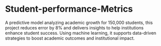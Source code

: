 # Student-performance-Metrics
A predictive model analyzing academic growth for 150,000 students, this project reduces error by 8% and delivers insights to help institutions enhance student success. Using machine learning, it supports data-driven strategies to boost academic outcomes and institutional impact.
